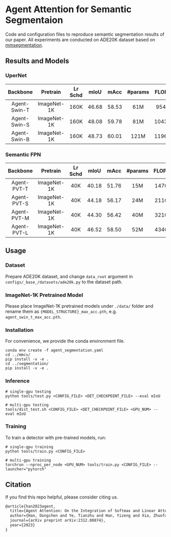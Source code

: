 # Agent Attention for Semantic Segmentaion

Code and configuration files to reproduce semantic segmentation results of our paper. All experiments are conducted on ADE20K dataset based on [mmsegmentation](https://github.com/open-mmlab/mmsegmentation/).

## Results and Models

### UperNet

| Backbone | Pretrain | Lr Schd | mIoU | mAcc | #params | FLOPs | config | model |
| :---: | :---: | :---: | :---: | :---: | :---: | :---: | :---: | :---: |
| Agent-Swin-T | ImageNet-1K | 160K | 46.68 | 58.53 | 61M | 954G | [config](configs/agent_swin/upernet_agent_swin_t_9-12-14-7.py) | [TsinghuaCloud](https://cloud.tsinghua.edu.cn/f/7e1321f88933403a8c49/?dl=1) |
| Agent-Swin-S | ImageNet-1K | 160K | 48.08 | 59.78 | 81M | 1043G | [config](configs/agent_swin/upernet_agent_swin_s_9-12-14-7.py) | [TsinghuaCloud]() |
| Agent-Swin-B | ImageNet-1K | 160K | 48.73 | 60.01 | 121M | 1196G | [config](configs/agent_swin/upernet_agent_swin_b_9-12-14-7.py) | [TsinghuaCloud]() |

### Semantic FPN

| Backbone | Pretrain | Lr Schd | mIoU | mAcc | #params | FLOPs | config | model |
| :---: | :---: | :---: | :---: | :---: | :---: | :---: | :---: | :---: |
| Agent-PVT-T | ImageNet-1K | 40K | 40.18 | 51.76 | 15M | 147G | [config](configs/agent_pvt/fpn_agent_pvt_t_12-16-28-28.py) | [TsinghuaCloud](https://cloud.tsinghua.edu.cn/f/3a83b6f7c51b43c38416/?dl=1) |
| Agent-PVT-S | ImageNet-1K | 40K | 44.18 | 56.17 | 24M | 211G | [config](configs/agent_pvt/fpn_agent_pvt_s_12-16-28-28.py) | [TsinghuaCloud](https://cloud.tsinghua.edu.cn/f/63ca189330374615a19b/?dl=1) |
| Agent-PVT-M | ImageNet-1K | 40K | 44.30 | 56.42 | 40M | 321G | [config](configs/agent_pvt/fpn_agent_pvt_m_12-16-28-28.py) | [TsinghuaCloud]() |
| Agent-PVT-L | ImageNet-1K | 40K | 46.52 | 58.50 | 52M | 434G | [config](configs/agent_pvt/fpn_agent_pvt_l_12-16-28-28.py) | [TsinghuaCloud](https://cloud.tsinghua.edu.cn/f/aeddc9578f0444caa546/?dl=1) |

## Usage

### Dataset

Prepare ADE20K dataset, and change `data_root` argument in `configs/_base_/datasets/ade20k.py` to the dataset path.

### ImageNet-1K Pretrained Model

Please place ImageNet-1K pretrained models under `./data/` folder and rename them as `{MODEL_STRUCTURE}_max_acc.pth`, e.g. `agent_swin_t_max_acc.pth`.

### Installation

For convenience, we provide the conda environment file.
```
conda env create -f agent_segmentation.yaml
cd ../mmcv/
pip install -v -e .
cd ../segmentation/
pip install -v -e .
```

### Inference

```
# single-gpu testing
python tools/test.py <CONFIG_FILE> <DET_CHECKPOINT_FILE> --eval mIoU

# multi-gpu testing
tools/dist_test.sh <CONFIG_FILE> <DET_CHECKPOINT_FILE> <GPU_NUM> --eval mIoU
```

### Training

To train a detector with pre-trained models, run:
```
# single-gpu training
python tools/train.py <CONFIG_FILE>

# multi-gpu training
torchrun --nproc_per_node <GPU_NUM> tools/train.py <CONFIG_FILE> --launcher="pytorch"
```

## Citation

If you find this repo helpful, please consider citing us.

```latex
@article{han2023agent,
  title={Agent Attention: On the Integration of Softmax and Linear Attention},
  author={Han, Dongchen and Ye, Tianzhu and Han, Yizeng and Xia, Zhuofan and Song, Shiji and Huang, Gao},
  journal={arXiv preprint arXiv:2312.08874},
  year={2023}
}
```

